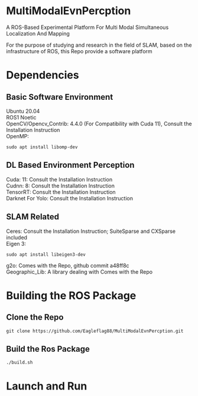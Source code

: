 # MultiModalEvnPercption

A ROS-Based Experimental Platform For Multi Modal Simultaneous Localization And Mapping

For the purpose of studying and research in the field of SLAM, based on the infrastructure of ROS, this Repo provide a software platform 

# Dependencies

## Basic Software Environment
Ubuntu 20.04 \
ROS1 Noetic\
OpenCV/Opencv_Contrib: 4.4.0 (For Compatibility with Cuda 11), Consult the Installation Instruction\
OpenMP:
```
sudo apt install libomp-dev    
```

## DL Based Environment Perception
Cuda: 11: Consult the Installation Instruction\
Cudnn: 8: Consult the Installation Instruction\
TensorRT: Consult the Installation Instruction\
Darknet For Yolo: Consult the Installation Instruction

## SLAM Related
Ceres: Consult the Installation Instruction; SuiteSparse and CXSparse included \
Eigen 3:
```
sudo apt install libeigen3-dev
```
g2o: Comes with the Repo, github commit a48ff8c\
Geographic_Lib: A library dealing with Comes with the Repo

# Building the ROS Package

## Clone the Repo
```
git clone https://github.com/Eagleflag88/MultiModalEvnPercption.git
```
## Build the Ros Package
```
./build.sh
```
# Launch and Run
